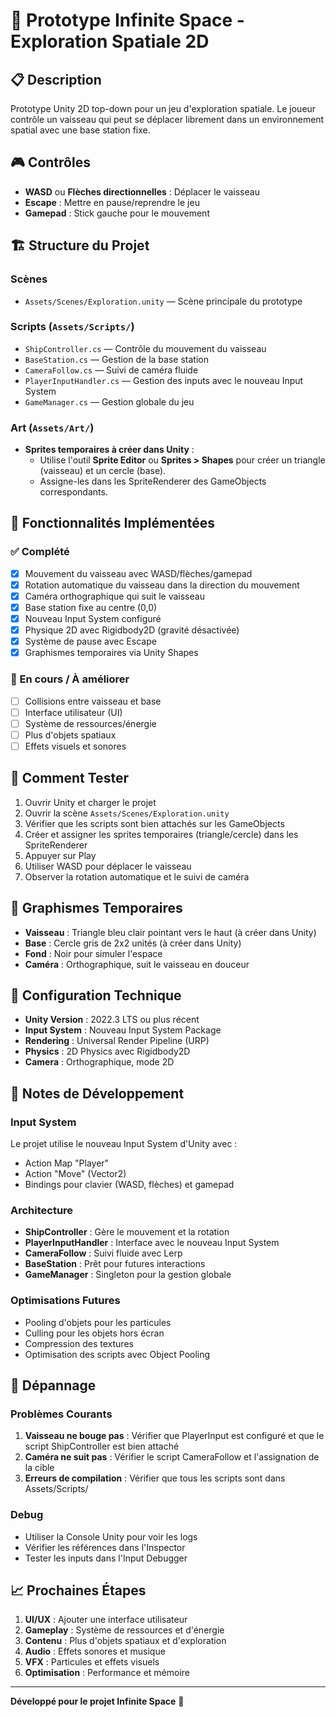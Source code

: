 # 🚀 Prototype Infinite Space - Exploration Spatiale 2D

## 📋 Description
Prototype Unity 2D top-down pour un jeu d'exploration spatiale. Le joueur contrôle un vaisseau qui peut se déplacer librement dans un environnement spatial avec une base station fixe.

## 🎮 Contrôles
- **WASD** ou **Flèches directionnelles** : Déplacer le vaisseau
- **Escape** : Mettre en pause/reprendre le jeu
- **Gamepad** : Stick gauche pour le mouvement

## 🏗️ Structure du Projet

### Scènes
- `Assets/Scenes/Exploration.unity` — Scène principale du prototype

### Scripts (`Assets/Scripts/`)
- `ShipController.cs` — Contrôle du mouvement du vaisseau
- `BaseStation.cs` — Gestion de la base station
- `CameraFollow.cs` — Suivi de caméra fluide
- `PlayerInputHandler.cs` — Gestion des inputs avec le nouveau Input System
- `GameManager.cs` — Gestion globale du jeu

### Art (`Assets/Art/`)
- **Sprites temporaires à créer dans Unity** :
  - Utilise l'outil **Sprite Editor** ou **Sprites > Shapes** pour créer un triangle (vaisseau) et un cercle (base).
  - Assigne-les dans les SpriteRenderer des GameObjects correspondants.

## 🎯 Fonctionnalités Implémentées

### ✅ Complété
- [x] Mouvement du vaisseau avec WASD/flèches/gamepad
- [x] Rotation automatique du vaisseau dans la direction du mouvement
- [x] Caméra orthographique qui suit le vaisseau
- [x] Base station fixe au centre (0,0)
- [x] Nouveau Input System configuré
- [x] Physique 2D avec Rigidbody2D (gravité désactivée)
- [x] Système de pause avec Escape
- [x] Graphismes temporaires via Unity Shapes

### 🔄 En cours / À améliorer
- [ ] Collisions entre vaisseau et base
- [ ] Interface utilisateur (UI)
- [ ] Système de ressources/énergie
- [ ] Plus d'objets spatiaux
- [ ] Effets visuels et sonores

## 🚀 Comment Tester
1. Ouvrir Unity et charger le projet
2. Ouvrir la scène `Assets/Scenes/Exploration.unity`
3. Vérifier que les scripts sont bien attachés sur les GameObjects
4. Créer et assigner les sprites temporaires (triangle/cercle) dans les SpriteRenderer
5. Appuyer sur Play
6. Utiliser WASD pour déplacer le vaisseau
7. Observer la rotation automatique et le suivi de caméra

## 🎨 Graphismes Temporaires
- **Vaisseau** : Triangle bleu clair pointant vers le haut (à créer dans Unity)
- **Base** : Cercle gris de 2x2 unités (à créer dans Unity)
- **Fond** : Noir pour simuler l'espace
- **Caméra** : Orthographique, suit le vaisseau en douceur

## 🔧 Configuration Technique
- **Unity Version** : 2022.3 LTS ou plus récent
- **Input System** : Nouveau Input System Package
- **Rendering** : Universal Render Pipeline (URP)
- **Physics** : 2D Physics avec Rigidbody2D
- **Camera** : Orthographique, mode 2D

## 📝 Notes de Développement
### Input System
Le projet utilise le nouveau Input System d'Unity avec :
- Action Map "Player"
- Action "Move" (Vector2)
- Bindings pour clavier (WASD, flèches) et gamepad

### Architecture
- **ShipController** : Gère le mouvement et la rotation
- **PlayerInputHandler** : Interface avec le nouveau Input System
- **CameraFollow** : Suivi fluide avec Lerp
- **BaseStation** : Prêt pour futures interactions
- **GameManager** : Singleton pour la gestion globale

### Optimisations Futures
- Pooling d'objets pour les particules
- Culling pour les objets hors écran
- Compression des textures
- Optimisation des scripts avec Object Pooling

## 🐛 Dépannage
### Problèmes Courants
1. **Vaisseau ne bouge pas** : Vérifier que PlayerInput est configuré et que le script ShipController est bien attaché
2. **Caméra ne suit pas** : Vérifier le script CameraFollow et l'assignation de la cible
3. **Erreurs de compilation** : Vérifier que tous les scripts sont dans Assets/Scripts/

### Debug
- Utiliser la Console Unity pour voir les logs
- Vérifier les références dans l'Inspector
- Tester les inputs dans l'Input Debugger

## 📈 Prochaines Étapes
1. **UI/UX** : Ajouter une interface utilisateur
2. **Gameplay** : Système de ressources et d'énergie
3. **Contenu** : Plus d'objets spatiaux et d'exploration
4. **Audio** : Effets sonores et musique
5. **VFX** : Particules et effets visuels
6. **Optimisation** : Performance et mémoire

---
**Développé pour le projet Infinite Space** 🚀 